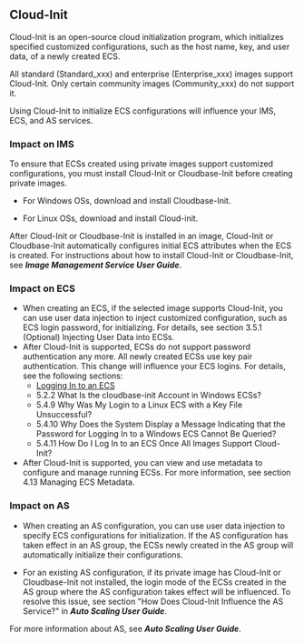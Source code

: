 ## Cloud-Init

Cloud-Init is an open-source cloud initialization program, which initializes
specified customized configurations, such as the host name, key, and user data,
of a newly created ECS.

All standard (Standard_xxx) and enterprise (Enterprise_xxx) images support
Cloud-Init. Only certain community images (Community_xxx) do not support it.

Using Cloud-Init to initialize ECS configurations will influence your IMS, ECS,
and AS services.

### Impact on IMS

To ensure that ECSs created using private images support customized
configurations, you must install Cloud-Init or Cloudbase-Init before creating
private images.


- For Windows OSs, download and install Cloudbase-Init.

- For Linux OSs, download and install Cloud-init.

After Cloud-Init or Cloudbase-Init is installed in an image, Cloud-Init or
Cloudbase-Init automatically configures initial ECS attributes when the ECS is
created. For instructions about how to install Cloud-Init or Cloudbase-Init, see
***Image Management Service User Guide***.

### Impact on ECS

<ul>
<li>When creating an ECS, if the selected image supports Cloud-Init, you can use user data injection to inject customized configuration, such as ECS login password, for initializing. For details, see section 3.5.1 (Optional) Injecting User Data into ECSs.</li>


<li>After Cloud-Init is supported, ECSs do not support password authentication any more. All newly created ECSs use key pair authentication. This change will influence your ECS logins. For details, see the following sections:
    
<ul>
<li><a href="Logging In to an ECS.md">Logging In to an ECS</a></li>
<li>5.2.2 What Is the cloudbase-init Account in Windows ECSs?</li>
<li>5.4.9 Why Was My Login to a Linux ECS with a Key File Unsuccessful?</li>
<li>5.4.10 Why Does the System Display a Message Indicating that the Password for Logging In to a Windows ECS Cannot Be Queried?</li>
<li>5.4.11 How Do I Log In to an ECS Once All Images Support Cloud-Init?</li></ul>

<li>After Cloud-Init is supported, you can view and use metadata to configure and manage running ECSs. For more information, see section 4.13 Managing ECS Metadata.</li></ul>

### Impact on AS

-   When creating an AS configuration, you can use user data injection to specify ECS configurations for initialization. If the AS configuration has taken effect in an AS group, the ECSs newly created in the AS group will automatically initialize their configurations.

-   For an existing AS configuration, if its private image has Cloud-Init or Cloudbase-Init not installed, the login mode of the ECSs created in the AS group where the AS configuration takes effect will be influenced. To resolve this issue, see section "How Does Cloud-Init Influence the AS Service?" in ***Auto Scaling User Guide***.

For more information about AS, see ***Auto Scaling User Guide***.
